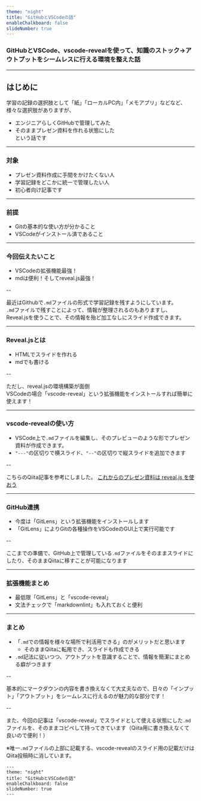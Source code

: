 ```yaml
---
theme: "night"
title: "GitHubとVSCodeの話"
enableChalkboard: false
slideNumber: true
---
```


### GitHubとVSCode、vscode-revealを使って、知識のストック→アウトプットをシームレスに行える環境を整えた話

---

## はじめに

学習の記録の選択肢として「紙」「ローカルPC内」「メモアプリ」などなど、様々な選択肢がありますが、

- エンジニアらしくGitHubで管理してみた
- そのままプレゼン資料を作れる状態にした  
という話です

---

### 対象

- プレゼン資料作成に手間をかけたくない人
- 学習記録をどこかに統一で管理したい人
- 初心者向け記事です

---

### 前提

- Gitの基本的な使い方が分かること
- VSCodeがインストール済であること

---

### 今回伝えたいこと

- VSCodeの拡張機能最強！
- mdは便利！そしてreveal.js最強！

--

最近はGithubで`.md`ファイルの形式で学習記録を残すようにしています。  
`.md`ファイルで残すことによって、情報が整理されるのもありますし、  
Reveal.jsを使うことで、その情報を殆ど加工なしにスライド作成できます。

---

### Reveal.jsとは

- HTMLでスライドを作れる
- mdでも書ける

--

ただし、reveal.jsの環境構築が面倒  
VSCodeの場合「vscode-reveal」という拡張機能をインストールすれば簡単に使えます！

---

### vscode-revealの使い方

- VSCode上で`.md`ファイルを編集し、そのプレビューのような形でプレゼン資料が作成できます。
- `"---"`の区切りで横スライド、`"--"`の区切りで縦スライドを追加できます

--

こちらのQiita記事を参考にしました。
[これからのプレゼン資料は reveal.js を使おう](https://qiita.com/Targityen/items/40ae4795e2cb77c1adc6)

---

### GitHub連携

- 今度は「GitLens」という拡張機能をインストールします
- 「GitLens」によりGitの各種操作をVSCodeのGUI上で実行可能です

--

ここまでの準備で、GitHub上で管理している`.md`ファイルをそのままスライドにしたり、そのままQiitaに移すことが可能になります

---

### 拡張機能まとめ

- 最低限「GitLens」と「vscode-reveal」
- 文法チェックで「markdownlint」も入れておくと便利

---

### まとめ

- 「`.md`での情報を様々な場所で利活用できる」のがメリットだと思います
  - そのままQiitaに転用でき、スライドも作成できる
- `.md`記法に従いつつ、アウトプットを意識することで、情報を簡潔にまとめる癖がつきます

--

基本的にマークダウンの内容を書き換えなくて大丈夫なので、日々の「インプット」「アウトプット」をシームレスに行えるのが魅力的な部分です！

-- 

また、今回の記事は「vscode-reveal」でスライドとして使える状態にした`.md`ファイルを、そのままコピペして持ってきています（Qiita用に書き換えなくて良いので便利！）  

※唯一`.md`ファイルの上部に記載する、vscode-revealのスライド用の記載だけはQiita投稿時に消しています。

```
---
theme: "night"
title: "GitHubとVSCodeの話"
enableChalkboard: false
slideNumber: true
---
```